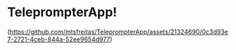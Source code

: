 # TeleprompterApp!

(https://github.com/mtsfreitas/TeleprompterApp/assets/21324690/0c3d93e7-2721-4ceb-844a-52ee9654d977)
